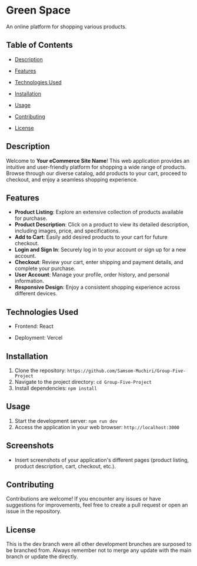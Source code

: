 # Green Space

An online platform for shopping various products.

## Table of Contents

- [Description](#description)
- [Features](#features)
- [Technologies Used](#technologies-used)
- [Installation](#installation)
- [Usage](#usage)

- [Contributing](#contributing)
- [License](#license)

## Description

Welcome to **Your eCommerce Site Name**! This web application provides an intuitive and user-friendly platform for shopping a wide range of products. Browse through our diverse catalog, add products to your cart, proceed to checkout, and enjoy a seamless shopping experience.

## Features

- **Product Listing**: Explore an extensive collection of products available for purchase.
- **Product Description**: Click on a product to view its detailed description, including images, price, and specifications.
- **Add to Cart**: Easily add desired products to your cart for future checkout.
- **Login and Sign In**: Securely log in to your account or sign up for a new account.
- **Checkout**: Review your cart, enter shipping and payment details, and complete your purchase.
- **User Account**: Manage your profile, order history, and personal information.
- **Responsive Design**: Enjoy a consistent shopping experience across different devices.

## Technologies Used

- Frontend: React

- Deployment: Vercel

## Installation

1. Clone the repository: `https://github.com/Samsom-Muchiri/Group-Five-Project`
2. Navigate to the project directory: `cd Group-Five-Project`
3. Install dependencies: `npm install`

## Usage

1. Start the development server: `npm run dev`
2. Access the application in your web browser: `http://localhost:3000`

## Screenshots

- Insert screenshots of your application's different pages (product listing, product description, cart, checkout, etc.).

## Contributing

Contributions are welcome! If you encounter any issues or have suggestions for improvements, feel free to create a pull request or open an issue in the repository.

## License

This is the dev branch were all other development brunches are surposed to be branched from. 
Always remember not to merge any update with the main branch or update the directly.
